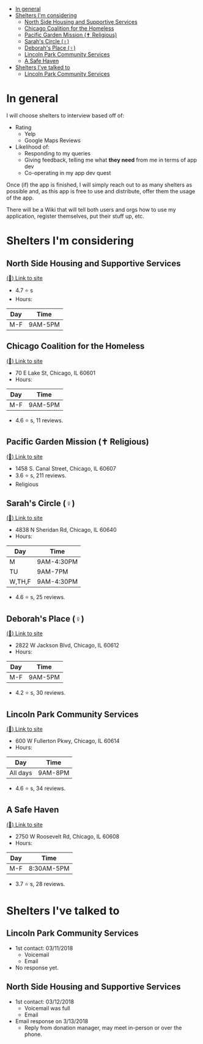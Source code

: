 
<!-- TOC depthFrom:1 depthTo:6 withLinks:1 updateOnSave:1 orderedList:0 -->

- [In general](#in-general)
- [Shelters I'm considering](#shelters-im-considering)
	- [North Side Housing and Supportive Services](#north-side-housing-and-supportive-services)
	- [Chicago Coalition for the Homeless](#chicago-coalition-for-the-homeless)
	- [Pacific Garden Mission (✝ Religious)](#pacific-garden-mission-religious)
	- [Sarah's Circle (♀)](#sarahs-circle-)
	- [Deborah's Place (♀)](#deborahs-place-)
	- [Lincoln Park Community Services](#lincoln-park-community-services)
	- [A Safe Haven](#a-safe-haven)
- [Shelters I've talked to](#shelters-ive-talked-to)
	- [Lincoln Park Community Services](#lincoln-park-community-services)

<!-- /TOC -->

# In general
I will choose shelters to interview based off of:

- Rating
  - Yelp
  - Google Maps Reviews
- Likelihood of:
  - Responding to my queries
  - Giving feedback, telling me what **they need** from me in terms of app dev
  - Co-operating in my app dev quest

Once (if) the app is finished, I will simply reach out to as many shelters as
possible and, as this app is free to use and distribute, offer them the usage of
the app.

There will be a Wiki that will tell both users and orgs how to use my
application, register themselves, put their stuff up, etc.


# Shelters I'm considering


## North Side Housing and Supportive Services
[(:link:) Link to site](http://www.northsidehousing.org/)
- 4.7 :star: s
- Hours:

| Day      | Time       |
| -------- | ---------- |
| M-F      | 9AM-5PM    |


## Chicago Coalition for the Homeless
[(:link:) Link to site](http://www.chicagohomeless.org/)
- 70 E Lake St, Chicago, IL 60601
- Hours:

| Day      | Time       |
| -------- | ---------- |
| M-F      | 9AM-5PM    |

- 4.6 :star: s, 11 reviews.


## Pacific Garden Mission (✝ Religious)
[(:link:) Link to site](https://www.pgm.org/)
- 1458 S. Canal Street, Chicago, IL 60607
- 3.6 :star: s, 211 reviews.
- Religious


## Sarah's Circle (♀)
[(:link:) Link to site](https://www.sarahs-circle.org/)
- 4838 N Sheridan Rd, Chicago, IL 60640
- Hours:

| Day      | Time       |
| -------- | ---------- |
| M        | 9AM-4:30PM |
| TU       | 9AM-7PM    |
| W,TH,F   | 9AM-4:30PM |

- 4.6 :star: s, 25 reviews.


## Deborah's Place (♀)
[(:link:) Link to site](http://www.deborahsplace.org/)
- 2822 W Jackson Blvd, Chicago, IL 60612
- Hours:

| Day      | Time       |
| -------- | ---------- |
| M-F      | 9AM-5PM    |

- 4.2 :star: s, 30 reviews.


## Lincoln Park Community Services
[(:link:) Link to site](https://lpcsonline.org/)
- 600 W Fullerton Pkwy, Chicago, IL 60614
- Hours:

| Day      | Time       |
| -------- | ---------- |
| All days | 9AM-8PM    |

- 4.6 :star: s, 34 reviews.


## A Safe Haven
[(:link:) Link to site](http://www.asafehaven.org/)
- 2750 W Roosevelt Rd, Chicago, IL 60608
- Hours:

| Day      | Time          |
| -------- | ------------- |
| M-F      | 8:30AM-5PM    |

- 3.7 :star: s, 28 reviews.


# Shelters I've talked to

## Lincoln Park Community Services
- 1st contact: 03/11/2018
  - Voicemail
  - Email
- No response yet.

## North Side Housing and Supportive Services
- 1st contact: 03/12/2018
  - Voicemail was full
  - Email
- Email response on 3/13/2018 
  - Reply from donation manager, may meet in-person or over the phone.
